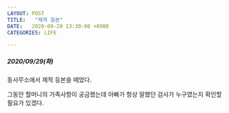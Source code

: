 ```yaml
---
LAYOUT: POST
TITLE:   "제적 등본"
DATE:   2020-09-29 13:30:00 +0900
CATEGORIES: LIFE

---
```




#####  2020/09/29(화)


동사무소에서 제적 등본을 떼었다. 

그동안 할머니의 가족사항이 궁금했는데 아빠가 항상 말했던 검사가 누구였는지 확인할 필요가 있겠다.

